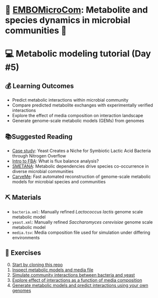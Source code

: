 # 🔬 [EMBOMicroCom](https://www.embl.org/about/info/course-and-conference-office/events/mcd22-01/): Metabolite and species dynamics in microbial communities 🧬
# 💻 Metabolic modeling tutorial (Day #5)

## 💰 Learning Outcomes

* Predict metabolic interactions within microbial community
* Compare predicted metabolite exchanges with experimentally verified interactions
* Explore the effect of media composition on interaction landscape
* Generate genome-scale metabolic models (GEMs) from genomes

## 📚Suggested Reading

 - [Case study](https://www.sciencedirect.com/science/article/pii/S2405471217303903): Yeast Creates a Niche for Symbiotic Lactic Acid Bacteria through Nitrogen Overflow
 - [Intro to FBA](https://www.nature.com/articles/nbt.1614): What is flux balance analysis?
 - [SMETANA](https://www.pnas.org/content/112/20/6449): Metabolic dependencies drive species co-occurrence in diverse microbial communities
 - [CarveMe](https://academic.oup.com/nar/article/46/15/7542/5042022): Fast automated reconstruction of genome-scale metabolic models for microbial species and communities

## ⛏ Materials

* `bacteria.xml`: Manually refined *Lactococcus lactis* genome scale metabolic model
* `yeast.xml`: Manually refined *Saccharomyces cerevisiae* genome scale metabolic model
* `media.tsv`: Media composition file used for simulation under differing environments

## 🎯 Exercises

0. [Start by cloning this repo](https://github.com/franciscozorrilla/EMBOMicroCom/blob/main/exercises/exercise_0.md)
1. [Inspect metabolic models and media file](https://github.com/franciscozorrilla/EMBOMicroCom/blob/main/exercises/exercise_1.md)
2. [Simulate community interactions between bacteria and yeast](https://github.com/franciscozorrilla/EMBOMicroCom/blob/main/exercises/exercise_2.md)
3. [Explore effect of interactions as a function of media composition](https://github.com/franciscozorrilla/EMBOMicroCom/blob/main/exercises/exercise_3.md)
4. [Generate metabolic models and predict interactions using your own genomes](https://github.com/franciscozorrilla/EMBOMicroCom/blob/main/exercises/exercise_4.md)
